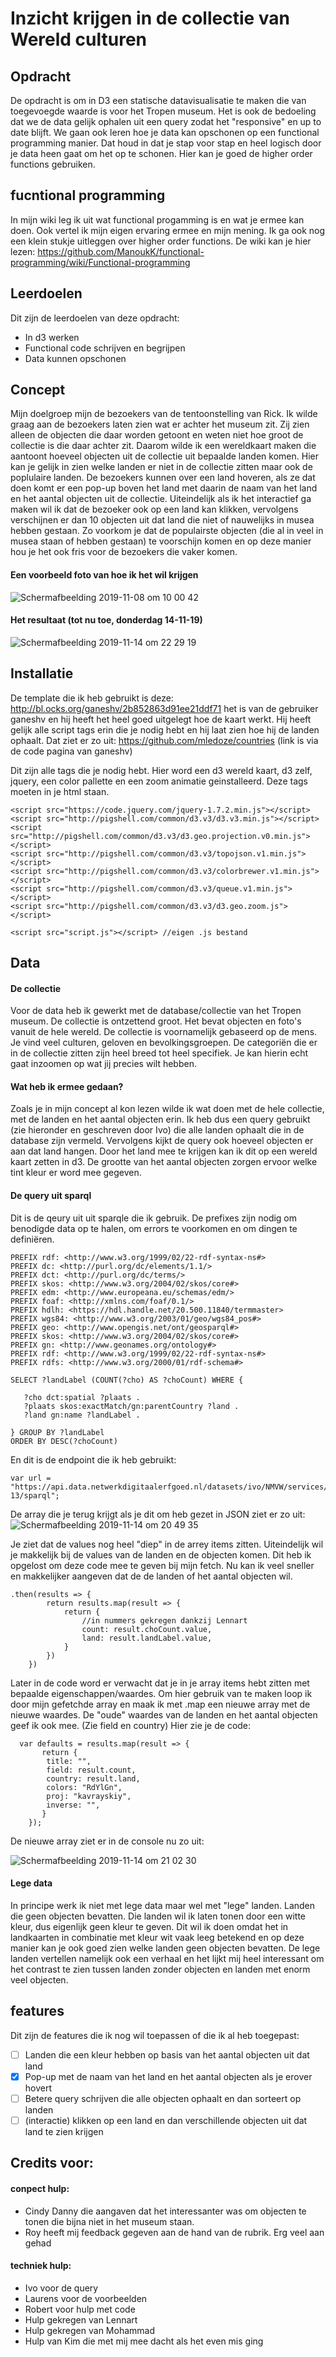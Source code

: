 # Inzicht krijgen in de collectie van Wereld culturen 
## Opdracht 
De opdracht is om in D3 een statische datavisualisatie te maken die van toegevoegde waarde is voor het Tropen museum. Het is ook de bedoeling dat we de data gelijk ophalen uit een query zodat het "responsive" en up to date blijft. We gaan ook leren hoe je data kan opschonen op een functional programming manier. Dat houd in dat je stap voor stap en heel logisch door je data heen gaat om het op te schonen. Hier kan je goed de higher order functions gebruiken. 

## fucntional programming
In mijn wiki leg ik uit wat functional progamming is en wat je ermee kan doen. Ook vertel ik mijn eigen ervaring ermee en mijn mening. Ik ga ook nog een klein stukje uitleggen over higher order functions. De wiki kan je hier lezen: https://github.com/ManoukK/functional-programming/wiki/Functional-programming

## Leerdoelen
Dit zijn de leerdoelen van deze opdracht: 
- In d3 werken
- Functional code schrijven en begrijpen
- Data kunnen opschonen

## Concept
Mijn doelgroep mijn de bezoekers van de tentoonstelling van Rick. Ik wilde graag aan de bezoekers laten zien wat er achter het museum zit. Zij zien alleen de objecten die daar worden getoont en weten niet hoe groot de collectie is die daar achter zit. Daarom wilde ik een wereldkaart maken die aantoont hoeveel objecten uit de collectie uit bepaalde landen komen. Hier kan je gelijk in zien welke landen er niet in de collectie zitten maar ook de poplulaire landen. De bezoekers kunnen over een land hoveren, als ze dat doen komt er een pop-up boven het land met daarin de naam van het land en het aantal objecten uit de collectie. Uiteindelijk als ik het interactief ga maken wil ik dat de bezoeker ook op een land kan klikken, vervolgens verschijnen er dan 10 objecten uit dat land die niet of nauwelijks in musea hebben gestaan. Zo voorkom je dat de populairste objecten (die al in veel in musea staan of hebben gestaan) te voorschijn komen en op deze manier hou je het ook fris voor de bezoekers die vaker komen.  

#### Een voorbeeld foto van hoe ik het wil krijgen
![Schermafbeelding 2019-11-08 om 10 00 42](https://user-images.githubusercontent.com/45541885/68839196-7682ea00-06c0-11ea-8fc8-41d94b27cec6.png)

#### Het resultaat (tot nu toe, donderdag 14-11-19)
![Schermafbeelding 2019-11-14 om 22 29 19](https://user-images.githubusercontent.com/45541885/68897660-42461280-072e-11ea-9888-4b2e612b73f3.png)


## Installatie
De template die ik heb gebruikt is deze: http://bl.ocks.org/ganeshv/2b852863d91ee21ddf71 het is van de gebruiker ganeshv en hij heeft het heel goed uitgelegt hoe de kaart werkt. Hij heeft gelijk alle script tags erin die je nodig hebt en hij laat zien hoe hij de landen ophaalt. Dat ziet er zo uit: https://github.com/mledoze/countries (link is via de code pagina van ganeshv)

Dit zijn alle tags die je nodig hebt. Hier word een d3 wereld kaart, d3 zelf, jquery, een color pallette en een zoom animatie geinstalleerd. Deze tags moeten in je html staan. 

```
<script src="https://code.jquery.com/jquery-1.7.2.min.js"></script>
<script src="http://pigshell.com/common/d3.v3/d3.v3.min.js"></script>
<script src="http://pigshell.com/common/d3.v3/d3.geo.projection.v0.min.js"></script>
<script src="http://pigshell.com/common/d3.v3/topojson.v1.min.js"></script>
<script src="http://pigshell.com/common/d3.v3/colorbrewer.v1.min.js"></script>
<script src="http://pigshell.com/common/d3.v3/queue.v1.min.js"></script>
<script src="http://pigshell.com/common/d3.v3/d3.geo.zoom.js"></script>

<script src="script.js"></script> //eigen .js bestand
```

## Data
#### De collectie
Voor de data heb ik gewerkt met de database/collectie van het Tropen museum. De collectie is ontzettend groot. Het bevat objecten en foto's vanuit de hele wereld. De collectie is voornamelijk gebaseerd op de mens. Je vind veel culturen, geloven en bevolkingsgroepen. De categoriën die er in de collectie zitten zijn heel breed tot heel specifiek. Je kan hierin echt gaat inzoomen op wat jij precies wilt hebben. 

#### Wat heb ik ermee gedaan?
Zoals je in mijn concept al kon lezen wilde ik wat doen met de hele collectie, met de landen en het aantal objecten erin. Ik heb dus een query gebruikt (zie hieronder en geschreven door Ivo) die alle landen ophaalt die in de database zijn vermeld. Vervolgens kijkt de query ook hoeveel objecten er aan dat land hangen. Door het land mee te krijgen kan ik dit op een wereld kaart zetten in d3. De grootte van het aantal objecten zorgen ervoor welke tint kleur er word mee gegeven. 

#### De query uit sparql
Dit is de qeury uit uit sparqle die ik gebruik. De prefixes zijn nodig om benodigde data op te halen, om errors te voorkomen en om dingen te definiëren. 

```
PREFIX rdf: <http://www.w3.org/1999/02/22-rdf-syntax-ns#>
PREFIX dc: <http://purl.org/dc/elements/1.1/>
PREFIX dct: <http://purl.org/dc/terms/>
PREFIX skos: <http://www.w3.org/2004/02/skos/core#>
PREFIX edm: <http://www.europeana.eu/schemas/edm/>
PREFIX foaf: <http://xmlns.com/foaf/0.1/>
PREFIX hdlh: <https://hdl.handle.net/20.500.11840/termmaster>
PREFIX wgs84: <http://www.w3.org/2003/01/geo/wgs84_pos#>
PREFIX geo: <http://www.opengis.net/ont/geosparql#>
PREFIX skos: <http://www.w3.org/2004/02/skos/core#>
PREFIX gn: <http://www.geonames.org/ontology#>
PREFIX rdf: <http://www.w3.org/1999/02/22-rdf-syntax-ns#>
PREFIX rdfs: <http://www.w3.org/2000/01/rdf-schema#>

SELECT ?landLabel (COUNT(?cho) AS ?choCount) WHERE {
  
   ?cho dct:spatial ?plaats .
   ?plaats skos:exactMatch/gn:parentCountry ?land .
   ?land gn:name ?landLabel .
  
} GROUP BY ?landLabel
ORDER BY DESC(?choCount)
```
En dit is de endpoint die ik heb gebruikt: 
```
var url = "https://api.data.netwerkdigitaalerfgoed.nl/datasets/ivo/NMVW/services/NMVW-13/sparql";
```
De array die je terug krijgt als je dit om heb gezet in JSON ziet er zo uit: 
![Schermafbeelding 2019-11-14 om 20 49 35](https://user-images.githubusercontent.com/45541885/68891050-669af280-0720-11ea-99a6-fe90da9e030f.png)

Je ziet dat de values nog heel "diep" in de arrey items zitten. Uiteindelijk wil je makkelijk bij de values van de landen en de objecten komen. Dit heb ik opgelost om deze code mee te geven bij mijn fetch. Nu kan ik veel sneller en makkelijker aangeven dat de de landen of het aantal objecten wil. 

```
.then(results => {
        return results.map(result => {
            return {
                //in nummers gekregen dankzij Lennart
                count: result.choCount.value,
                land: result.landLabel.value,
            }
        })
    })
```

Later in de code word er verwacht dat je in je array items hebt zitten met bepaalde eigenschappen/waardes. Om hier gebruik van te maken loop ik door mijn gefetchde array en maak ik met .map een nieuwe array met de nieuwe waardes. De "oude" waardes van de landen en het aantal objecten geef ik ook mee. (Zie field en country) Hier zie je de code: 
```
  var defaults = results.map(result => {
       return {
        title: "",                                               
        field: result.count,
        country: result.land,
        colors: "RdYlGn",
        proj: "kavrayskiy",
        inverse: "",
       }
    });
```
De nieuwe array ziet er in de console nu zo uit:

![Schermafbeelding 2019-11-14 om 21 02 30](https://user-images.githubusercontent.com/45541885/68892221-c5fa0200-0722-11ea-8a4b-416142a98faf.png)

#### Lege data 
In principe werk ik niet met lege data maar wel met "lege" landen. Landen die geen objecten bevatten. Die landen wil ik laten tonen door een witte kleur, dus eigenlijk geen kleur te geven. Dit wil ik doen omdat het in landkaarten in combinatie met kleur wit vaak leeg betekend en op deze manier kan je ook goed zien welke landen geen objecten bevatten. De lege landen vertellen namelijk ook een verhaal en het lijkt mij heel interessant om het contrast te zien tussen landen zonder objecten en landen met enorm veel objecten. 

## features
Dit zijn de features die ik nog wil toepassen of die ik al heb toegepast:
- [ ] Landen die een kleur hebben op basis van het aantal objecten uit dat land
- [x] Pop-up met de naam van het land en het aantal objecten als je erover hovert
- [ ] Betere query schrijven die alle objecten ophaalt en dan sorteert op landen
- [ ] (interactie) klikken op een land en dan verschillende objecten uit dat land te zien krijgen 

## Credits voor:
#### conpect hulp:
- Cindy Danny die aangaven dat het interessanter was om objecten te tonen die bijna niet in het museum staan. 
- Roy heeft mij feedback gegeven aan de hand van de rubrik. Erg veel aan gehad

#### techniek hulp:
- Ivo voor de query 
- Laurens voor de voorbeelden 
- Robert voor hulp met code
- Hulp gekregen van Lennart
- Hulp gekregen van Mohammad
- Hulp van Kim die met mij mee dacht als het even mis ging 
